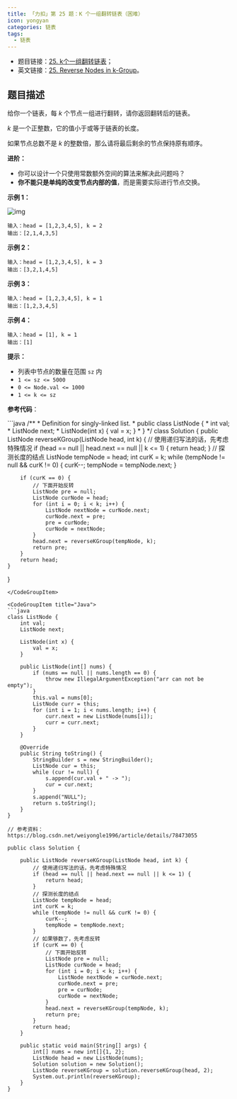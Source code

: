 ```yaml
---
title: 「力扣」第 25 题：K 个一组翻转链表（困难）
icon: yongyan
categories: 链表
tags:
  - 链表
---
```


+ 题目链接：[25. k个一组翻转链表](https://leetcode-cn.com/problems/reverse-nodes-in-k-group/description/)；
+ 英文链接：[25. Reverse Nodes in k-Group](https://leetcode.com/problems/reverse-nodes-in-k-group/description/)。

## 题目描述

给你一个链表，每 *k* 个节点一组进行翻转，请你返回翻转后的链表。

*k* 是一个正整数，它的值小于或等于链表的长度。

如果节点总数不是 *k* 的整数倍，那么请将最后剩余的节点保持原有顺序。

**进阶：**

- 你可以设计一个只使用常数额外空间的算法来解决此问题吗？
- **你不能只是单纯的改变节点内部的值**，而是需要实际进行节点交换。

**示例 1：**

![img](https://assets.leetcode.com/uploads/2020/10/03/reverse_ex1.jpg)



```
输入：head = [1,2,3,4,5], k = 2
输出：[2,1,4,3,5]
```

**示例 2：**

```
输入：head = [1,2,3,4,5], k = 3
输出：[3,2,1,4,5]
```

**示例 3：**

```
输入：head = [1,2,3,4,5], k = 1
输出：[1,2,3,4,5]
```

**示例 4：**

```
输入：head = [1], k = 1
输出：[1]
```

**提示：**

- 列表中节点的数量在范围 `sz` 内
- `1 <= sz <= 5000`
- `0 <= Node.val <= 1000`
- `1 <= k <= sz`

**参考代码**：




<CodeGroup>
<CodeGroupItem title="Java">
```java
/**
 * Definition for singly-linked list.
 * public class ListNode {
 *     int val;
 *     ListNode next;
 *     ListNode(int x) { val = x; }
 * }
 */
class Solution {
    public ListNode reverseKGroup(ListNode head, int k) {
        // 使用递归写法的话，先考虑特殊情况
        if (head == null || head.next == null || k <= 1) {
            return head;
        }
        // 探测长度的结点
        ListNode tempNode = head;
        int curK = k;
        while (tempNode != null && curK != 0) {
            curK--;
            tempNode = tempNode.next;
        }

        if (curK == 0) {
            // 下面开始反转
            ListNode pre = null;
            ListNode curNode = head;
            for (int i = 0; i < k; i++) {
                ListNode nextNode = curNode.next;
                curNode.next = pre;
                pre = curNode;
                curNode = nextNode;
            }
            head.next = reverseKGroup(tempNode, k);
            return pre;
        }
        return head;
    }
}
```
</CodeGroupItem>

<CodeGroupItem title="Java">
```java
class ListNode {
    int val;
    ListNode next;

    ListNode(int x) {
        val = x;
    }

    public ListNode(int[] nums) {
        if (nums == null || nums.length == 0) {
            throw new IllegalArgumentException("arr can not be empty");
        }
        this.val = nums[0];
        ListNode curr = this;
        for (int i = 1; i < nums.length; i++) {
            curr.next = new ListNode(nums[i]);
            curr = curr.next;
        }
    }

    @Override
    public String toString() {
        StringBuilder s = new StringBuilder();
        ListNode cur = this;
        while (cur != null) {
            s.append(cur.val + " -> ");
            cur = cur.next;
        }
        s.append("NULL");
        return s.toString();
    }
}

// 参考资料：https://blog.csdn.net/weiyongle1996/article/details/78473055

public class Solution {

    public ListNode reverseKGroup(ListNode head, int k) {
        // 使用递归写法的话，先考虑特殊情况
        if (head == null || head.next == null || k <= 1) {
            return head;
        }
        // 探测长度的结点
        ListNode tempNode = head;
        int curK = k;
        while (tempNode != null && curK != 0) {
            curK--;
            tempNode = tempNode.next;
        }
        // 如果够数了，先考虑反转
        if (curK == 0) {
            // 下面开始反转
            ListNode pre = null;
            ListNode curNode = head;
            for (int i = 0; i < k; i++) {
                ListNode nextNode = curNode.next;
                curNode.next = pre;
                pre = curNode;
                curNode = nextNode;
            }
            head.next = reverseKGroup(tempNode, k);
            return pre;
        }
        return head;
    }

    public static void main(String[] args) {
        int[] nums = new int[]{1, 2};
        ListNode head = new ListNode(nums);
        Solution solution = new Solution();
        ListNode reverseKGroup = solution.reverseKGroup(head, 2);
        System.out.println(reverseKGroup);
    }
}
```
</CodeGroupItem>
</CodeGroup>













